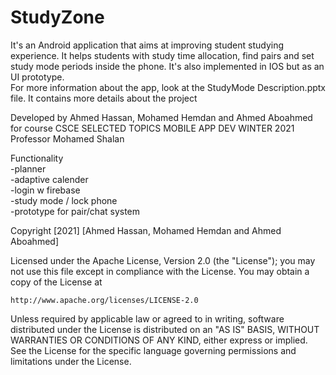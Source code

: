 # StudyZone
It's an Android application that aims at improving student studying experience. It helps students with study time allocation, find pairs and set study mode periods inside the phone. It's also implemented in IOS but as an UI prototype. <br>
For more information about the app, look at the StudyMode Description.pptx file. It contains more details about the project<br>

Developed by Ahmed Hassan, Mohamed Hemdan and Ahmed Aboahmed <br>
for course CSCE SELECTED TOPICS MOBILE APP DEV WINTER 2021<br>
Professor Mohamed Shalan <br>

Functionality <br>
-planner<br>
-adaptive calender<br>
-login w firebase<br>
-study mode / lock phone<br>
-prototype for pair/chat system<br>


Copyright [2021] [Ahmed Hassan, Mohamed Hemdan and Ahmed Aboahmed]

Licensed under the Apache License, Version 2.0 (the "License");
you may not use this file except in compliance with the License.
You may obtain a copy of the License at

    http://www.apache.org/licenses/LICENSE-2.0

Unless required by applicable law or agreed to in writing, software
distributed under the License is distributed on an "AS IS" BASIS,
WITHOUT WARRANTIES OR CONDITIONS OF ANY KIND, either express or implied.
See the License for the specific language governing permissions and
limitations under the License.
